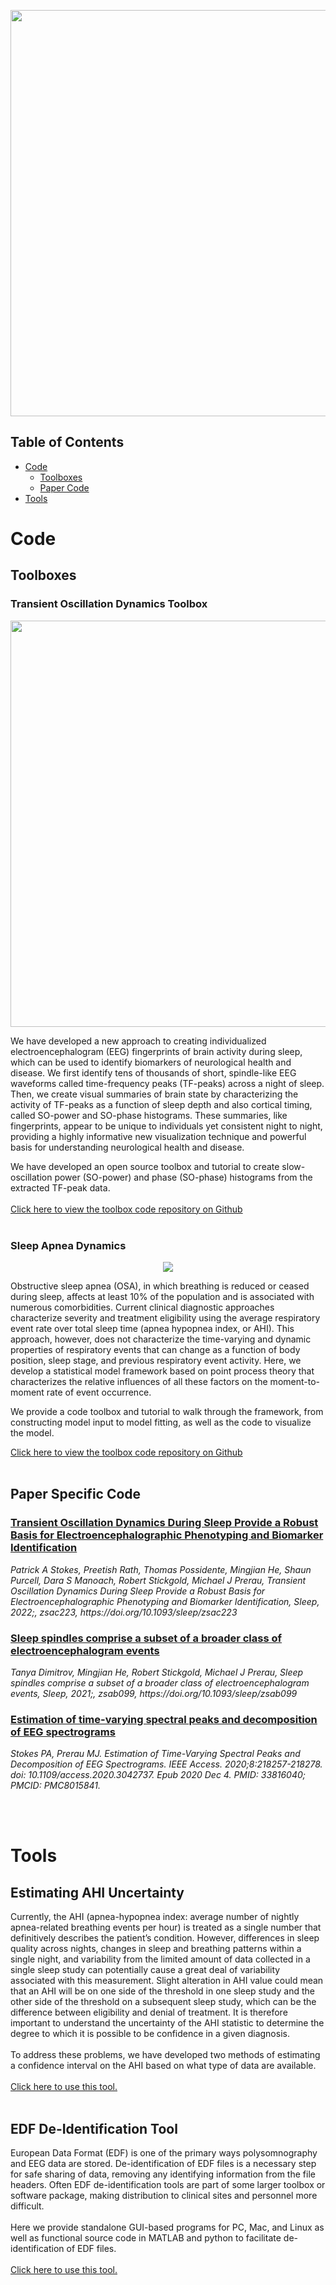 <p align="center">
<img src="https://prerau.bwh.harvard.edu/images/github-splash.png" width="650" />
</p>

## Table of Contents
* [Code](#code)
  * [Toolboxes](#toolboxes)
  * [Paper Code](#paper-specific-code)
* [Tools](#tools)

<h1><a id="Code"></a>Code</h1>
<h2><a id="Toolboxes"></a>Toolboxes</h2>
<h3>Transient Oscillation Dynamics Toolbox</h3>
<p align="center">
<img src="https://prerau.bwh.harvard.edu/transient-oscillation-dynamics/" width="650" />
</p>

We have developed a new approach to creating individualized 
electroencephalogram (EEG) fingerprints of brain activity during sleep, 
which can be used to identify biomarkers of neurological health and 
disease. We first identify tens of thousands of short, spindle-like EEG 
waveforms called time-frequency peaks (TF-peaks) across a night of 
sleep. Then, we create visual summaries of brain state by characterizing
 the activity of TF-peaks as a function of sleep depth and also cortical
 timing, called SO-power and SO-phase histograms. These summaries, like 
fingerprints, appear to be unique to individuals yet consistent night to
 night, providing a highly informative new visualization technique and 
powerful basis for understanding neurological health and disease.

We have developed an open source toolbox and tutorial to create 
slow-oscillation power (SO-power) and phase (SO-phase) histograms from 
the extracted TF-peak data.
<br/><br/>
<a href="https://github.com/preraulab/watershed_TFpeaks_toolbox" target="_blank" rel="noopener">Click here to view the toolbox code repository on Github</a>
<br/><br/>
<h3>Sleep Apnea Dynamics</h3>
<p align="center">
<img src="https://prerau.bwh.harvard.edu/transient-oscillations-dynamics/"  />
</p>

Obstructive sleep apnea (OSA), in which breathing is reduced or 
ceased during sleep, affects at least 10% of the population and is 
associated with numerous comorbidities. Current clinical diagnostic 
approaches characterize severity and treatment eligibility using the 
average respiratory event rate over total sleep time (apnea hypopnea 
index, or AHI). This approach, however, does not characterize the 
time-varying and dynamic properties of respiratory events that can 
change as a function of body position, sleep stage, and previous 
respiratory event activity. Here, we develop a statistical model 
framework based on point process theory that characterizes the relative 
influences of all these factors on the moment-to-moment rate of event 
occurrence.

We provide a code toolbox and tutorial to walk through the framework,
 from constructing model input to model fitting, as well as the code to 
visualize the model.

<a href="https://github.com/preraulab/Apnea_dynamics_toolbox" target="_blank" rel="noopener">Click here to view the toolbox code repository on Github</a>
<br/><br/>
<h2><a id="PaperCode"></a>Paper Specific Code</h2>
<h3><a href="https://github.com/preraulab/watershed_TFpeaks_toolbox/tree/transient_oscillation_paper" target="_blank" rel="noopener">Transient Oscillation Dynamics During Sleep Provide a Robust Basis for Electroencephalographic Phenotyping and Biomarker Identification</a></h3>
<em>Patrick A Stokes, Preetish Rath, Thomas Possidente, Mingjian He, Shaun Purcell, Dara S Manoach, Robert Stickgold, Michael J Prerau, Transient Oscillation Dynamics During Sleep Provide a Robust Basis for Electroencephalographic Phenotyping and Biomarker Identification, Sleep, 2022;, zsac223, https://doi.org/10.1093/sleep/zsac223</em>
<h3><a href="https://github.com/preraulab/TF_sigma_peaks_SLEEP2021" target="_blank" rel="noopener">Sleep spindles comprise a subset of a broader class of electroencephalogram events</a></h3>
<em>Tanya Dimitrov, Mingjian He, Robert Stickgold, Michael J Prerau, Sleep spindles comprise a subset of a broader class of electroencephalogram events, Sleep, 2021;, zsab099, https://doi.org/10.1093/sleep/zsab099</em>
<h3><a href="https://github.com/preraulab/IEEE_peak_tracking_paper" target="_blank" rel="noopener">Estimation of time-varying spectral peaks and decomposition of EEG spectrograms</a></h3>
<em>Stokes PA, Prerau MJ. Estimation of Time-Varying Spectral Peaks and Decomposition of EEG Spectrograms. IEEE Access. 2020;8:218257-218278. doi: 10.1109/access.2020.3042737. Epub 2020 Dec 4. PMID: 33816040; PMCID: PMC8015841.</em>

<br/><br/>
<h1><a id="Tools"></a>Tools</h1>
<h2>Estimating AHI Uncertainty</h2>
Currently, the AHI (apnea-hypopnea index: average number of nightly apnea-related breathing events per hour) is treated as a single number that definitively describes the patient’s condition. However, differences in sleep quality across nights, changes in sleep and breathing patterns within a single night, and variability from the limited amount of data collected in a single sleep study can potentially cause a great deal of variability associated with this measurement. Slight alteration in AHI value could mean that an AHI will be on one side of the threshold in one sleep study and the other side of the threshold on a subsequent sleep study, which can be the difference between eligibility and denial of treatment. It is therefore important to understand the uncertainty of the AHI statistic to determine the degree to which it is possible to be confidence in a given diagnosis.
<br/><br/>
To address these problems, we have developed two methods of estimating a confidence interval on the AHI based on what type of data are available.
<br/><br/>
<a href="https://prerau.bwh.harvard.edu/ahi/" target="_blank" rel="noopener">Click here to use this tool.</a>
<br/><br/>
<h2>EDF De-Identification Tool</h2>
European Data Format (EDF) is one of the primary ways polysomnography and EEG data are stored. De-identification of EDF files is a necessary step for safe sharing of data, removing any identifying information from the file headers. Often EDF de-identification tools are part of some larger toolbox or software package, making distribution to clinical sites and personnel more difficult.
<br/><br/>
Here we provide standalone GUI-based programs for PC, Mac, and Linux as well as functional source code in MATLAB and python to facilitate de-identification of EDF files.
<br/><br/>
<a href="https://prerau.bwh.harvard.edu/edf-de-identification-tool/" target="_blank" rel="noopener">Click here to use this tool.</a>
